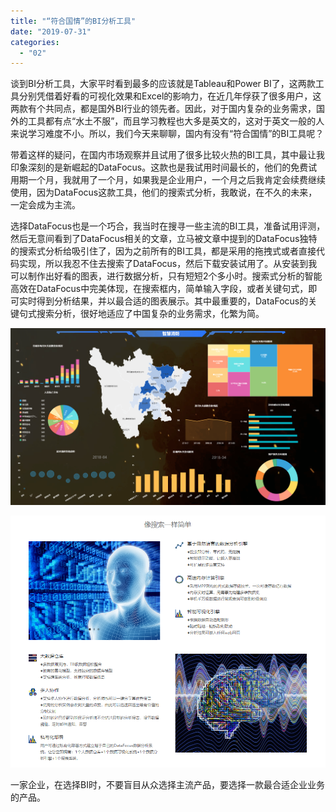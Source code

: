 ```yaml
---
title: "“符合国情”的BI分析工具"
date: "2019-07-31"
categories: 
  - "02"
---
```


谈到BI分析工具，大家平时看到最多的应该就是Tableau和Power BI了，这两款工具分别凭借着好看的可视化效果和Excel的影响力，在近几年俘获了很多用户，这两款有个共同点，都是国外BI行业的领先者。因此，对于国内复杂的业务需求，国外的工具都有点“水土不服”，而且学习教程也大多是英文的，这对于英文一般的人来说学习难度不小。所以，我们今天来聊聊，国内有没有“符合国情”的BI工具呢？

带着这样的疑问，在国内市场观察并且试用了很多比较火热的BI工具，其中最让我印象深刻的是新崛起的DataFocus。这款也是我试用时间最长的，他们的免费试用期一个月，我就用了一个月，如果我是企业用户，一个月之后我肯定会续费继续使用，因为DataFocus这款工具，他们的搜索式分析，我敢说，在不久的未来，一定会成为主流。

选择DataFocus也是一个巧合，我当时在搜寻一些主流的BI工具，准备试用评测，然后无意间看到了DataFocus相关的文章，立马被文章中提到的DataFocus独特的搜索式分析给吸引住了，因为之前所有的BI工具，都是采用的拖拽式或者直接代码实现，所以我忍不住去搜索了DataFocus，然后下载安装试用了。从安装到我可以制作出好看的图表，进行数据分析，只有短短2个多小时。搜索式分析的智能高效在DataFocus中完美体现，在搜索框内，简单输入字段，或者关键句式，即可实时得到分析结果，并以最合适的图表展示。其中最重要的，DataFocus的关键句式搜索分析，很好地适应了中国复杂的业务需求，化繁为简。

![](images/word-image-483.png)

![](images/word-image-484.png)

一家企业，在选择BI时，不要盲目从众选择主流产品，要选择一款最合适企业业务的产品。
